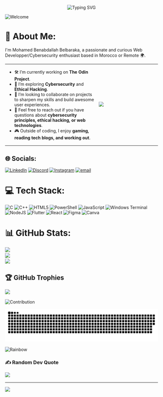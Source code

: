 <p align="center">
  <img src="https://readme-typing-svg.herokuapp.com?font=Fira+Code&size=35&pause=1000&color=7B68EE&center=true&vCenter=true&width=800&lines=👋+Hi%2C+welcome+to+SimoG's+Github!;🚀+Exploring+code+and+creating+magic🧙;💡+Always+learning+something+new!" alt="Typing SVG" />
</p>


![Welcome](https://user-images.githubusercontent.com/74038190/225813708-98b745f2-7d22-48cf-9150-083f1b00d6c9.gif)

# 💫 About Me:
I'm Mohamed Benabdallah Belbaraka, a passionate and curious Web Developper/Cybersecurity enthusiast based in Morocco or Remote 🌍.

<table>
  <tr>
    <td width="60%">
      <ul>
        <li>🛠️ I’m currently working on <strong>The Odin Project</strong>.</li>
        <li>🌱 I’m exploring <strong>Cybersecurity</strong> and <strong>Ethical Hacking</strong>.</li>
        <li>🤝 I’m looking to collaborate on projects to sharpen my skills and build awesome user experiences.</li>
        <li>💬 Feel free to reach out if you have questions about <strong>cybersecurity principles, ethical hacking, or web technologies</strong>.</li>
        <li>🎮 Outside of coding, I enjoy <strong>gaming, reading tech blogs, and working out</strong>.</li>
      </ul>
    </td>
    <td>
      <img src="https://camo.githubusercontent.com/d86c8133d9c453427eca06cdc4f7bd875bfcc69c7a2aa32c3d8dad5edd18c4e1/68747470733a2f2f692e70696e696d672e636f6d2f6f726967696e616c732f65372f39312f36312f65373931363131373138323135613063666330616239366537316431646333662e676966" width="300"/>
    </td>
  </tr>
</table>



## 🌐 Socials:
[![LinkedIn](https://img.shields.io/badge/LinkedIn-%230077B5.svg?logo=linkedin&logoColor=white)](https://linkedin.com/in/mohamed-benabdallah-belbaraka-a47152294)
[![Discord](https://img.shields.io/badge/Discord-%237289DA.svg?logo=discord&logoColor=white)](https://discord.gg/@siimog) 
[![Instagram](https://img.shields.io/badge/Instagram-%23E4405F.svg?logo=Instagram&logoColor=white)](https://instagram.com/_simog_)
[![email](https://img.shields.io/badge/Email-D14836?logo=gmail&logoColor=white)](mailto:mohamadbenabdallahbelbaraka@gmail.com)

# 💻 Tech Stack:
![C](https://img.shields.io/badge/c-%2300599C.svg?style=for-the-badge&logo=c&logoColor=white) ![C++](https://img.shields.io/badge/c++-%2300599C.svg?style=for-the-badge&logo=c%2B%2B&logoColor=white) ![HTML5](https://img.shields.io/badge/html5-%23E34F26.svg?style=for-the-badge&logo=html5&logoColor=white) ![PowerShell](https://img.shields.io/badge/PowerShell-%235391FE.svg?style=for-the-badge&logo=powershell&logoColor=white) ![JavaScript](https://img.shields.io/badge/javascript-%23323330.svg?style=for-the-badge&logo=javascript&logoColor=%23F7DF1E) ![Windows Terminal](https://img.shields.io/badge/Windows%20Terminal-%234D4D4D.svg?style=for-the-badge&logo=windows-terminal&logoColor=white) ![NodeJS](https://img.shields.io/badge/node.js-6DA55F?style=for-the-badge&logo=node.js&logoColor=white) ![Flutter](https://img.shields.io/badge/Flutter-%2302569B.svg?style=for-the-badge&logo=Flutter&logoColor=white) ![React](https://img.shields.io/badge/react-%2320232a.svg?style=for-the-badge&logo=react&logoColor=%2361DAFB) ![Figma](https://img.shields.io/badge/figma-%23F24E1E.svg?style=for-the-badge&logo=figma&logoColor=white) ![Canva](https://img.shields.io/badge/Canva-%2300C4CC.svg?style=for-the-badge&logo=Canva&logoColor=white)
# 📊 GitHub Stats:
![](https://github-readme-stats.vercel.app/api?username=SimoG3&theme=dark&hide_border=false&include_all_commits=false&count_private=false)<br/>
![](https://nirzak-streak-stats.vercel.app/?user=SimoG3&theme=dark&hide_border=false)<br/>
![](https://github-readme-stats.vercel.app/api/top-langs/?username=SimoG3&theme=dark&hide_border=false&include_all_commits=false&count_private=false&layout=compact)

## 🏆 GitHub Trophies
![](https://github-profile-trophy.vercel.app/?username=SimoG3&theme=radical&no-frame=false&no-bg=true&margin-w=4)

![Contribution](https://camo.githubusercontent.com/eb44e3df8612d41a65ad5806bc8615a85e092f0403cef0477e8f47955ab12578/68747470733a2f2f692e696d6775722e636f6d2f78314b627543712e676966)

<picture>
  <source media="(prefers-color-scheme: dark)" srcset="https://raw.githubusercontent.com/SimoG3/SimoG3/output/github-snake-dark.svg" />
  <source media="(prefers-color-scheme: light)" srcset="https://raw.githubusercontent.com/SimoG3/SimoG3/output/github-snake.svg" />
  <img alt="github-snake" src="https://raw.githubusercontent.com/SimoG3/SimoG3/output/github-snake.svg" />
</picture>

![Rainbow](https://camo.githubusercontent.com/525201e24fcf0d7d87f167b8f972bf33242f0588d8bb426b7df5e2911bcc609a/68747470733a2f2f7777772e616e696d61746564696d616765732e6f72672f646174612f6d656469612f3536322f616e696d617465642d6c696e652d696d6167652d303138342e676966)

### ✍️ Random Dev Quote
![](https://quotes-github-readme.vercel.app/api?type=horizontal&theme=radical)

---
[![](https://visitcount.itsvg.in/api?id=SimoG3&icon=0&color=0)](https://visitcount.itsvg.in)

<!-- Proudly created with GPRM ( https://gprm.itsvg.in ) -->
<!-- Inspired by @The-Abhishek-Singh -->


